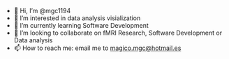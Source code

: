- 👋 Hi, I’m @mgc1194
- 👀 I’m interested in data analysis visialization
- 🌱 I’m currently learning Software Development
- 💞️ I’m looking to collaborate on fMRI Research, Software Development or Data analysis
- 📫 How to reach me: email me to magico.mgc@hotmail.es

<!---
mgc1194/mgc1194 is a ✨ special ✨ repository because its `README.md` (this file) appears on your GitHub profile.
You can click the Preview link to take a look at your changes.
--->
